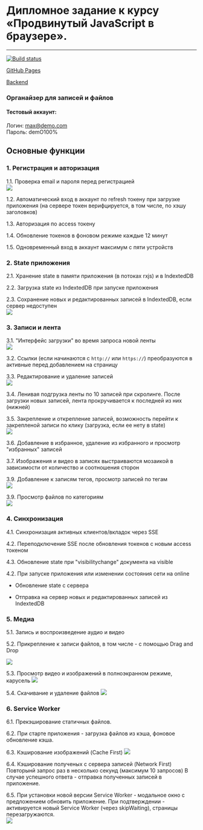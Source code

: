# Дипломное задание к курсу «Продвинутый JavaScript в браузере».

---

[![Build status](https://ci.appveyor.com/api/projects/status/ov2mwgn37ynfvi92/branch/master?svg=true)](https://ci.appveyor.com/project/MaxKrch/chaos-organizer/branch/master)

[GitHub Pages](https://maxkrch.github.io/Chaos-Organizer/)

[Backend](https://github.com/MaxKrch/Chaos-Organizer-backend)

### Органайзер для записей и файлов

#### Тестовый аккаунт:
Логин: max@demo.com  
Пароль: demO100%

## Основные функции

### 1. Регистрация и авторизация  
  1.1. Проверка email и пароля перед регистрацией  
  ![](https://i.imgur.com/kXpBHxK.png)

  1.2. Автоматический вход в аккаунт по refresh токену при загрузке приложения (на сервере токен верифцируется, в том числе, по хэшу заголовков)  
  
  1.3. Авторизация по access токену  
  
  1.4. Обновление токенов в фоновом режиме каждые 12 минут  
  
  1.5. Одновременный вход в аккаунт максимум с пяти устройств  


### 2. State приложения  
  2.1. Хранение state в памяти приложения (в потоках rxjs) и в IndextedDB  

  2.2. Загрузка state из IndextedDB при запуске приложения  

  2.3. Сохранение новых и редактированных записей в IndextedDB, если сервер недоступен  
![](https://i.imgur.com/g8YTcaz.png)   

### 3. Записи и лента
  3.1. "Интерфейс загрузки" во время запроса новой ленты  
![](https://i.imgur.com/mAYRe9N.png)     

  3.2. Ссылки (если начинаются с `http://` или `https://`) преобразуются в активные перед добавлением на страницу  

  3.3. Редактирование и удаление записей  
![](https://i.imgur.com/ZUKICyD.png)  

  3.4. Ленивая подгрузка ленты по 10 записей при скролинге. После загрузки новых записей, лента прокручивается к последней из них (нижней)  

  3.5. Закрепление и открепление записей, возможность перейти к закрепленой записи по клику (загрузка, если ее нету в state)  
![](https://i.imgur.com/w4LfMxB.png)  

  3.6. Добавление в избранное, удаление из избранного и просмотр "избранных" записей  

  3.7. Изображения и видео в записях выстраиваются мозаикой в зависимости от количество и соотношения сторон  

  3.9. Добавление к записям тегов, просмотр записей по тегам  
![](https://i.imgur.com/QhnpxSc.png)   

  3.9. Просмотр файлов по категориям  
![](https://i.imgur.com/qIl9ykb.png)   

### 4. Синхронизация
  4.1. Синхронизация активных клиентов/вкладок через SSE  

  4.2. Переподключение SSE после обновления токенов с новым access токеном  

  4.3. Обновление state при "visibilitychange" документа на visible  

  4.2. При запуске приложения или изменении состояния сети на online  

   - Обновление state с сервера  

   - Отправка на сервер новых и редактированных записей из IndextedDB

### 5. Медиа
  5.1. Запись и воспроизведение аудио и видео  

  5.2. Прикрепление к записи файлов, в том числе - с помощью Drag and Drop  

![](https://i.imgur.com/fILmBJq.png)  

  5.3. Просмотр видео и изображений в полноэкранном режиме, карусель
![](https://i.imgur.com/w0beFzh.png)  

  5.4. Скачивание и удаление файлов
![](https://i.imgur.com/mjZXdXs)    

### 6. Service Worker
  6.1. Прекэширование статичных файлов.  

  6.2. При старте приложения - загрузка файлов из кэша, фоновое обновление кэша.  

  6.3. Кэширование изображений (Cache First)
![](https://i.imgur.com/oU50bHk.png)  

  6.4. Кэширование полученых с сервера записей (Network First)
  Повторынй запрос раз в несколько секунд (максимум 10 запросов) 
  В случае успешного ответа - отправка полученных записей в приложение.  

  6.5. При установки новой версии Service Worker - модальное окно с предложением обновить приложение.
  При подтверждении - активируется новый Service Worker (через skipWaiting), страницы перезагружаются.  
![](https://i.imgur.com/9bwrBdW.png)
